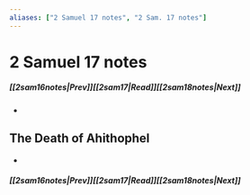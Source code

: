 ```yaml
---
aliases: ["2 Samuel 17 notes", "2 Sam. 17 notes"]
---
```

# 2 Samuel 17 notes
##### <span class=arrow-left></span>[[2sam16notes|Prev]]<span class=navigation-separator></span>[[2sam17|Read]]<span class=navigation-separator></span>[[2sam18notes|Next]]<span class=arrow-right></span>
- 
## The Death of Ahithophel
- 
##### <span class=arrow-left></span>[[2sam16notes|Prev]]<span class=navigation-separator></span>[[2sam17|Read]]<span class=navigation-separator></span>[[2sam18notes|Next]]<span class=arrow-right></span>